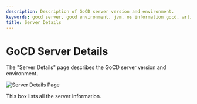 ```yaml
---
description: Description of GoCD server version and environment.
keywords: gocd server, gocd environment, jvm, os information gocd, artifacts repository, continuous delivery
title: Server Details
---
```



# GoCD Server Details

The "Server Details" page describes the GoCD server version and environment.

![Server Details Page](/images/ServerDetails.png)

This box lists all the server Information.